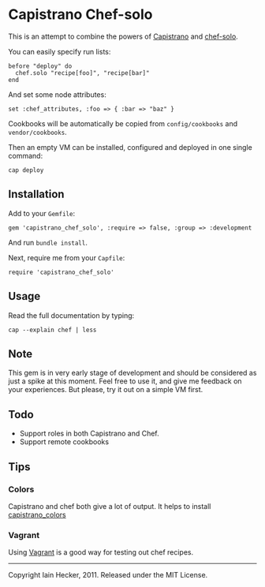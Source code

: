 # Capistrano Chef-solo

This is an attempt to combine the powers of [Capistrano](http://capify.org) and
[chef-solo](http://wiki.opscode.com/display/chef/Chef+Solo).

You can easily specify run lists:

    before "deploy" do
      chef.solo "recipe[foo]", "recipe[bar]"
    end

And set some node attributes:

    set :chef_attributes, :foo => { :bar => "baz" }

Cookbooks will be automatically be copied from `config/cookbooks` and `vendor/cookbooks`.

Then an empty VM can be installed, configured and deployed in one single command:

    cap deploy

## Installation

Add to your `Gemfile`:

    gem 'capistrano_chef_solo', :require => false, :group => :development

And run `bundle install`.

Next, require me from your `Capfile`:

    require 'capistrano_chef_solo'

## Usage

Read the full documentation by typing:

    cap --explain chef | less

## Note

This gem is in very early stage of development and should be considered as just a spike at this
moment. Feel free to use it, and give me feedback on your experiences. But please, try it out on
a simple VM first.

## Todo

* Support roles in both Capistrano and Chef.
* Support remote cookbooks

## Tips

### Colors

Capistrano and chef both give a lot of output. It helps to install
[capistrano_colors](https://github.com/stjernstrom/capistrano_colors)

### Vagrant

Using [Vagrant](http://vagrantup.com) is a good way for testing out chef recipes.

---
Copyright Iain Hecker, 2011. Released under the MIT License.
